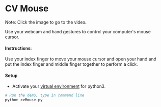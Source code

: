 # CV Mouse

Note: Click the image to go to the video.

Use your webcam and hand gestures to control your computer's mouse cursor.

#### Instructions:
Use your index finger to move your
mouse cursor and open your hand and put the index
finger and middle finger together to perform a
click.

#### Setup
* Activate your [virtual environment](https://docs.python.org/3/library/venv.html) for python3.


``` bash
# Run the demo, type in command line
python cvMouse.py
```
